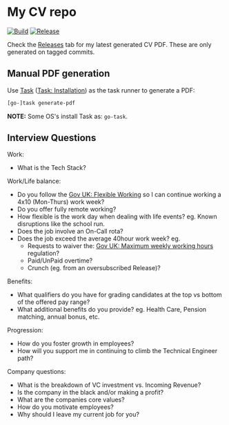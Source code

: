 My CV repo
==========

[![Build](https://github.com/jackson15j/cv/actions/workflows/build.yml/badge.svg)](https://github.com/jackson15j/cv/actions/workflows/build.yml)
[![Release](https://github.com/jackson15j/cv/actions/workflows/release.yml/badge.svg)](https://github.com/jackson15j/cv/actions/workflows/release.yml)

Check the [Releases](https://github.com/jackson15j/cv/releases) tab for my
latest generated CV PDF. These are only generated on tagged commits.

Manual PDF generation
---------------------

Use [Task] ([Task: Installation]) as the task runner to generate a PDF:

```bash
[go-]task generate-pdf
```

**NOTE:** Some OS's install Task as: `go-task`.

Interview Questions
-------------------

Work:

* What is the Tech Stack?

Work/Life balance:

* Do you follow the [Gov UK: Flexible Working] so I can continue working a 4x10
(Mon-Thurs) work week?
* Do you offer fully remote working?
* How flexible is the work day when dealing with life events? eg. Known
  disruptions like the school run.
* Does the job involve an On-Call rota?
* Does the job exceed the average 40hour work week? eg.
    * Requests to waiver the: [Gov UK: Maximum weekly working hours]
      regulation?
    * Paid/UnPaid overtime?
    * Crunch (eg. from an oversubscribed Release)?

Benefits:

* What qualifiers do you have for grading candidates at the top vs bottom of
  the offered pay range?
* What additional benefits do you provide? eg. Health Care, Pension matching,
  annual bonus, etc.

Progression:

* How do you foster growth in employees?
* How will you support me in continuing to climb the Technical Engineer path?

Company questions:

* What is the breakdown of VC investment vs. Incoming Revenue?
* Is the company in the black and/or making a profit?
* What are the companies core values?
* How do you motivate employees?
* Why should I leave my current job for you?

[Task]: https://taskfile.dev/
[Task: Installation]: https://taskfile.dev/installation/

[Gov UK: Flexible Working]: https://www.gov.uk/flexible-working
[Gov UK: Maximum weekly working hours]: https://www.gov.uk/maximum-weekly-working-hours
